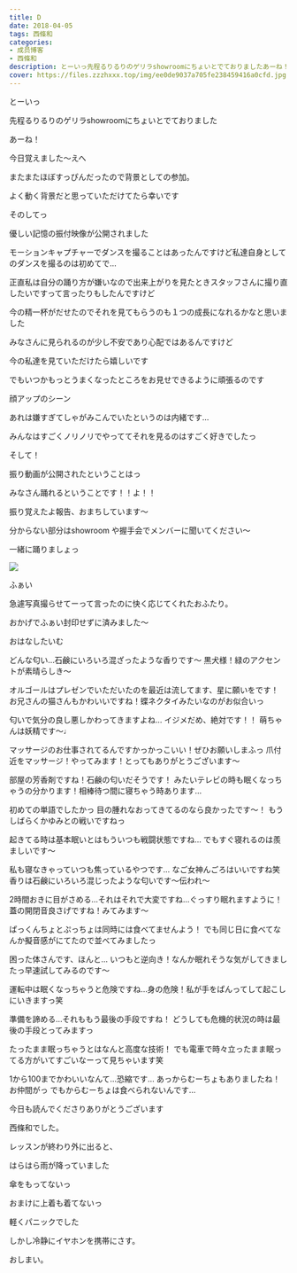 ```yaml
---
title: D
date: 2018-04-05
tags: 西條和
categories: 
- 成员博客
- 西條和
description: とーいっ先程るりるりのゲリラshowroomにちょいとでておりましたあーね！今日覚えました〜えへまた...
cover: https://files.zzzhxxx.top/img/ee0de9037a705fe238459416a0cfd.jpg 
---
```








とーいっ










先程るりるりのゲリラshowroomにちょいとでておりました












あーね！










今日覚えました〜えへ










またまたほぼすっぴんだったので背景としての参加。









よく動く背景だと思っていただけてたら幸いです








そのしてっ









優しい記憶の振付映像が公開されました







モーションキャプチャーでダンスを撮ることはあったんですけど私達自身としてのダンスを撮るのは初めてで…








正直私は自分の踊り方が嫌いなので出来上がりを見たときスタッフさんに撮り直したいですって言ったりもしたんですけど







今の精一杯がだせたのでそれを見てもらうのも１つの成長になれるかなと思いました









みなさんに見られるのが少し不安であり心配ではあるんですけど











今の私達を見ていただけたら嬉しいです









でもいつかもっとうまくなったところをお見せできるように頑張るのです








顔アップのシーン










あれは嫌すぎてしゃがみこんでいたというのは内緒です…









みんなはすごくノリノリでやっててそれを見るのはすごく好きでしたっ










そして！





振り動画が公開されたということはっ








みなさん踊れるということです！！よ！！









振り覚えたよ報告、おまちしています〜









分からない部分はshowroom や握手会でメンバーに聞いてください〜









一緒に踊りましょっ







![](https://files.zzzhxxx.top/img/ee0de9037a705fe238459416a0cfd.jpg)





ふぁい







急遽写真撮らせてーって言ったのに快く応じてくれたおふたり。












おかげでふぁい封印せずに済みました〜












おはなしたいむ




どんな匂い…石鹸にいろいろ混ざったような香りです〜
黒犬様！緑のアクセントが素晴らしき〜





オルゴールはプレゼンでいただいたのを最近は流してます、星に願いをです！
お兄さんの猫さんもかわいいですね！蝶ネクタイみたいなのがお似合いっ






匂いで気分の良し悪しかわってきますよね…
イジメだめ、絶対です！！
萌ちゃんは妖精です〜♩






マッサージのお仕事されてるんですかっかっこいい！ぜひお願いしまふっ
爪付近をマッサージ！やってみます！とってもありがとうございます〜





部屋の芳香剤ですね！石鹸の匂いだそうです！
みたいテレビの時も眠くなっちゃうの分かります！相棒待つ間に寝ちゃう時あります…



初めての単語でしたかっ
目の腫れなおってきてるのなら良かったです〜！
もうしばらくかゆみとの戦いですねっ





起きてる時は基本眠いとはもういつも戦闘状態ですね…
でもすぐ寝れるのは羨ましいです〜





私も寝なきゃっていつも焦っているやつです…
なご女神んごろはいいですね笑
香りは石鹸にいろいろ混じったような匂いです〜伝われ〜





2時間おきに目がさめる…それはそれで大変ですね…ぐっすり眠れますように！
蓋の開閉音良さげですね！みてみます〜






ぱっくんちょとぷっちょは同時には食べてませんよう！
でも同じ日に食べてなんか擬音感がにてたので並べてみましたっ





困った体さんです、ほんと…
いつもと逆向き！なんか眠れそうな気がしてきましたっ早速試してみるのです〜





運転中は眠くなっちゃうと危険ですね…身の危険！私が手をぱんってして起こしにいきますっ笑




準備を諦める…それももう最後の手段ですね！
どうしても危機的状況の時は最後の手段とってみますっ




たったまま眠っちゃうとはなんと高度な技術！
でも電車で時々立ったまま眠ってる方がいてすごいなーって見ちゃいます笑






1から100までかわいいなんて…恐縮です…
あっからむーちょもありましたね！お仲間がっ
でもからむーちょは食べられないんです…



今日も読んでくださりありがとうございます








西條和でした。







レッスンが終わり外に出ると、







はらはら雨が降っていました







傘をもってないっ




おまけに上着も着てないっ







軽くパニックでした









しかし冷静にイヤホンを携帯にさす。












おしまい。


